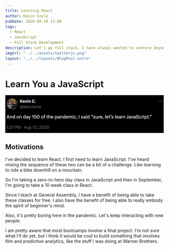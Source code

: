```yaml
---
title: Learning React
author: Kevin Coyle
pubDate: 2020-08-10 12:00
tags:
  - React
  - JavaScript
  - Full Stack Development
description: Let's go full stack. I have always wanted to venture beyond just data science and machine learning. I've always wanted to be able to build things. 
imgUrl: "../../assets/twitterjs.png"
layout: "../../layouts/BlogPost.astro"
---
```


# Learn You a JavaScript

![Learn You a JavaScript](../../assets/twitterjs.png)

## Motivations

I've decided to learn React. I first need to learn JavaScript. I've heard mixing the sequence of these two can be a bit of a challenge.
Like learning to ride a bike downhill on a mountain.

So I'm taking a zero-to-hero day class in JavaScript and then in September, I'm going to take a 10 week class in React.

Since I teach at General Assembly, I have a benefit of being able to take these classes for free. I also have the benefit of being able to
really embody the spirit of beginner's mind.

Also, it's pretty boring here in the pandemic. Let's keep interacting with new people. 

I am pretty aware that most bootcamps involve a final project. I'm not sure what I'll do yet, but I think it would be cool to build something 
that involves film and predictive analytics, like the stuff I was doing at Warner Brothers.